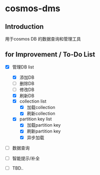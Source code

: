 # cosmos-dms

## Introduction

用于cosmos DB 的数据查询和管理工具

## for Improvement / To-Do List
- [x] 管理DB list
  - [x] 添加DB
  - [ ] 删除DB
  - [ ] 修改DB
  - [x] 刷新DB
  - [x] collection list
    - [x] 加载collection
    - [x] 刷新collection
  - [x] partition key list
    - [x] 加载partition key
    - [x] 刷新partition key
    - [x] 异步加载
- [ ] 数据查询
- [ ] 智能提示/补全
- [ ] TBD..

